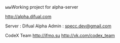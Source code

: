 ыыWorking project for alpha-server

http://alpha.difual.com

Server : Difual Alpha
Admin  : specc.dev@gmail.com

CodeX Team
http://ifmo.su
http://vk.com/codex_team